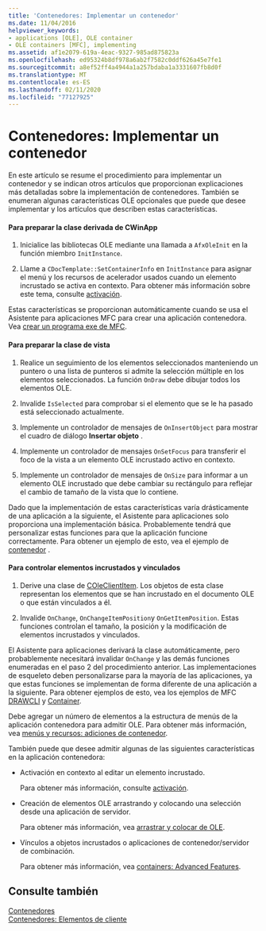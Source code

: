 ```yaml
---
title: 'Contenedores: Implementar un contenedor'
ms.date: 11/04/2016
helpviewer_keywords:
- applications [OLE], OLE container
- OLE containers [MFC], implementing
ms.assetid: af1e2079-619a-4eac-9327-985ad875823a
ms.openlocfilehash: ed95324b8df978a6ab2f7582c0ddf626a45e7fe1
ms.sourcegitcommit: a8ef52ff4a4944a1a257bdaba1a3331607fb8d0f
ms.translationtype: MT
ms.contentlocale: es-ES
ms.lasthandoff: 02/11/2020
ms.locfileid: "77127925"
---
```

# <a name="containers-implementing-a-container"></a>Contenedores: Implementar un contenedor

En este artículo se resume el procedimiento para implementar un contenedor y se indican otros artículos que proporcionan explicaciones más detalladas sobre la implementación de contenedores. También se enumeran algunas características OLE opcionales que puede que desee implementar y los artículos que describen estas características.

#### <a name="to-prepare-your-cwinapp-derived-class"></a>Para preparar la clase derivada de CWinApp

1. Inicialice las bibliotecas OLE mediante una llamada a `AfxOleInit` en la función miembro `InitInstance`.

1. Llame a `CDocTemplate::SetContainerInfo` en `InitInstance` para asignar el menú y los recursos de acelerador usados cuando un elemento incrustado se activa en contexto. Para obtener más información sobre este tema, consulte [activación](../mfc/activation-cpp.md).

Estas características se proporcionan automáticamente cuando se usa el Asistente para aplicaciones MFC para crear una aplicación contenedora. Vea [crear un programa exe de MFC](../mfc/reference/mfc-application-wizard.md).

#### <a name="to-prepare-your-view-class"></a>Para preparar la clase de vista

1. Realice un seguimiento de los elementos seleccionados manteniendo un puntero o una lista de punteros si admite la selección múltiple en los elementos seleccionados. La función `OnDraw` debe dibujar todos los elementos OLE.

1. Invalide `IsSelected` para comprobar si el elemento que se le ha pasado está seleccionado actualmente.

1. Implemente un controlador de mensajes de `OnInsertObject` para mostrar el cuadro de diálogo **Insertar objeto** .

1. Implemente un controlador de mensajes `OnSetFocus` para transferir el foco de la vista a un elemento OLE incrustado activo en contexto.

1. Implemente un controlador de mensajes de `OnSize` para informar a un elemento OLE incrustado que debe cambiar su rectángulo para reflejar el cambio de tamaño de la vista que lo contiene.

Dado que la implementación de estas características varía drásticamente de una aplicación a la siguiente, el Asistente para aplicaciones solo proporciona una implementación básica. Probablemente tendrá que personalizar estas funciones para que la aplicación funcione correctamente. Para obtener un ejemplo de esto, vea el ejemplo de [contenedor](../overview/visual-cpp-samples.md) .

#### <a name="to-handle-embedded-and-linked-items"></a>Para controlar elementos incrustados y vinculados

1. Derive una clase de [COleClientItem](../mfc/reference/coleclientitem-class.md). Los objetos de esta clase representan los elementos que se han incrustado en el documento OLE o que están vinculados a él.

1. Invalide `OnChange`, `OnChangeItemPosition`y `OnGetItemPosition`. Estas funciones controlan el tamaño, la posición y la modificación de elementos incrustados y vinculados.

El Asistente para aplicaciones derivará la clase automáticamente, pero probablemente necesitará invalidar `OnChange` y las demás funciones enumeradas en el paso 2 del procedimiento anterior. Las implementaciones de esqueleto deben personalizarse para la mayoría de las aplicaciones, ya que estas funciones se implementan de forma diferente de una aplicación a la siguiente. Para obtener ejemplos de esto, vea los ejemplos de MFC [DRAWCLI](../overview/visual-cpp-samples.md) y [Container](../overview/visual-cpp-samples.md).

Debe agregar un número de elementos a la estructura de menús de la aplicación contenedora para admitir OLE. Para obtener más información, vea [menús y recursos: adiciones de contenedor](../mfc/menus-and-resources-container-additions.md).

También puede que desee admitir algunas de las siguientes características en la aplicación contenedora:

- Activación en contexto al editar un elemento incrustado.

   Para obtener más información, consulte [activación](../mfc/activation-cpp.md).

- Creación de elementos OLE arrastrando y colocando una selección desde una aplicación de servidor.

   Para obtener más información, vea [arrastrar y colocar de OLE](../mfc/drag-and-drop-ole.md).

- Vínculos a objetos incrustados o aplicaciones de contenedor/servidor de combinación.

   Para obtener más información, vea [containers: Advanced Features](../mfc/containers-advanced-features.md).

## <a name="see-also"></a>Consulte también

[Contenedores](../mfc/containers.md)<br/>
[Contenedores: Elementos de cliente](../mfc/containers-client-items.md)
